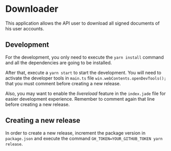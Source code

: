 Downloader
==========

This application allows the API user to download all signed documents of his user accounts.


Development
-----------

For the development, you only need to execute the `yarn install` command and all the dependencies are going to be installed.

After that, execute a `yarn start` to start the development. You will need to activate the developer tools in `main.ts` file `win.webContents.openDevTools();` that you must comment before creating a new release.

Also, you may want to enable the *livereload* feature in the `index.jade` file for easier development experience. Remember to comment again that line before creating a new release.


Creating a new release
----------------------

In order to create a new release, increment the package version in `package.json` and execute the command `GH_TOKEN=YOUR_GITHUB_TOKEN yarn release`.
